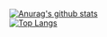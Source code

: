 [![Anurag's github stats](https://github-readme-stats-izh7piylk.vercel.app/api?username=sddai&hide=prs,contribs&show_icons=true&bg_color=DEG,E66345,A65481&title_color=FFFFFF)]()
<br>
[![Top Langs](https://github-readme-stats-izh7piylk.vercel.app/api/top-langs/?username=sddai&langs_count=8&card_width=500)]()
<br>
<!--[![willianrod's wakatime stats](https://github-readme-stats.vercel.app/api/wakatime?username=sddai)]()-->
<!--
**sddai/sddai** is a ✨ _special_ ✨ repository because its `README.md` (this file) appears on your GitHub profile.

Here are some ideas to get you started:

- 🔭 I’m currently working on ...
- 🌱 I’m currently learning ...
- 👯 I’m looking to collaborate on ...
- 🤔 I’m looking for help with ...
- 💬 Ask me about ...
- 📫 How to reach me: ...
- 😄 Pronouns: ...
- ⚡ Fun fact: ...
-->
